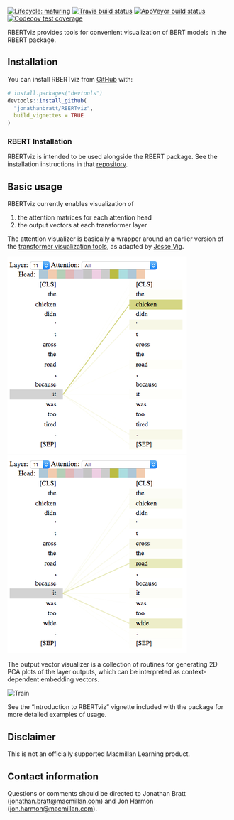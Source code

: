 
<!-- README.md is generated from README.Rmd. Please edit that file -->

<!-- badges: start -->

[![Lifecycle:
maturing](https://img.shields.io/badge/lifecycle-maturing-blue.svg)](https://www.tidyverse.org/lifecycle/#maturing)
[![Travis build
status](https://travis-ci.org/jonathanbratt/RBERTviz.svg?branch=master)](https://travis-ci.org/jonathanbratt/RBERTviz)
[![AppVeyor build
status](https://ci.appveyor.com/api/projects/status/github/jonathanbratt/RBERTviz?branch=master&svg=true)](https://ci.appveyor.com/project/jonathanbratt/RBERTviz)
[![Codecov test
coverage](https://codecov.io/gh/jonathanbratt/RBERTviz/branch/master/graph/badge.svg)](https://codecov.io/gh/jonathanbratt/RBERTviz?branch=master)
<!-- badges: end -->

RBERTviz provides tools for convenient visualization of BERT models in
the RBERT package.

## Installation

You can install RBERTviz from [GitHub](https://github.com/) with:

``` r
# install.packages("devtools")
devtools::install_github(
  "jonathanbratt/RBERTviz", 
  build_vignettes = TRUE
)
```

### RBERT Installation

RBERTviz is intended to be used alongside the RBERT package. See the
installation instructions in that
[repository](https://github.com/jonathanbratt/RBERT).

## Basic usage

RBERTviz currently enables visualization of

1.  the attention matrices for each attention head
2.  the output vectors at each transformer layer

The attention visualizer is basically a wrapper around an earlier
version of the [transformer visualization
tools](https://github.com/tensorflow/tensor2tensor/tree/master/tensor2tensor/visualization),
as adapted by [Jesse Vig](https://github.com/jessevig/bertviz/).

![Chicken](man/attention1.png) ![Road](man/attention2.png)

The output vector visualizer is a collection of routines for generating
2D PCA plots of the layer outputs, which can be interpreted as
context-dependent embedding vectors.

![Train](man/embeddings_layers_animation.gif)

See the “Introduction to RBERTviz” vignette included with the package
for more detailed examples of usage.

## Disclaimer

This is not an officially supported Macmillan Learning product.

## Contact information

Questions or comments should be directed to Jonathan Bratt
(<jonathan.bratt@macmillan.com>) and Jon Harmon
(<jon.harmon@macmillan.com>).
